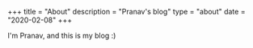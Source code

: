 +++
title = "About"
description = "Pranav's blog"
type = "about"
date = "2020-02-08"
+++

I'm Pranav, and this is my blog :)
